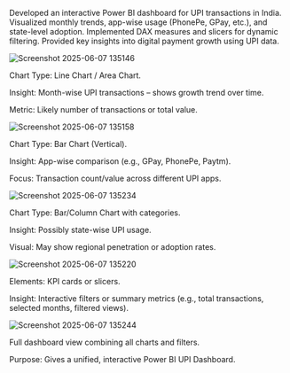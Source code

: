 Developed an interactive Power BI dashboard for UPI transactions in India. Visualized monthly trends, app-wise usage (PhonePe, GPay, etc.), and state-level adoption. Implemented DAX measures and slicers for dynamic filtering. Provided key insights into digital payment growth using UPI data.

![Screenshot 2025-06-07 135146](https://github.com/user-attachments/assets/b46fe050-f2ea-44f3-8dd3-cb30d7a9ebc0)

Chart Type: Line Chart / Area Chart.

Insight: Month-wise UPI transactions – shows growth trend over time.

Metric: Likely number of transactions or total value.

![Screenshot 2025-06-07 135158](https://github.com/user-attachments/assets/53f1338c-b5ca-4373-82fd-fc597e83e8df)


Chart Type: Bar Chart (Vertical).

Insight: App-wise comparison (e.g., GPay, PhonePe, Paytm).

Focus: Transaction count/value across different UPI apps.

![Screenshot 2025-06-07 135234](https://github.com/user-attachments/assets/7c4495ec-5e54-4e3f-a489-8868c14888a0)


Chart Type: Bar/Column Chart with categories.

Insight: Possibly state-wise UPI usage.

Visual: May show regional penetration or adoption rates.





![Screenshot 2025-06-07 135220](https://github.com/user-attachments/assets/735bd9df-665c-41e7-afed-12e3838ec864)

Elements: KPI cards or slicers.

Insight: Interactive filters or summary metrics (e.g., total transactions, selected months, filtered views).

![Screenshot 2025-06-07 135244](https://github.com/user-attachments/assets/cec9527e-756d-4890-b0e5-d89074d7dde7)

Full dashboard view combining all charts and filters.

Purpose: Gives a unified, interactive Power BI UPI Dashboard.



